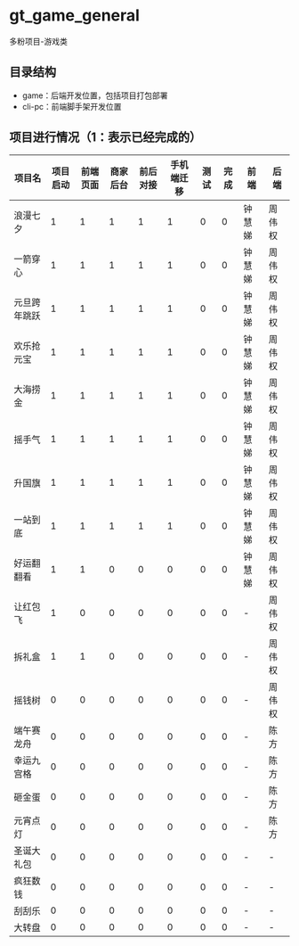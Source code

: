 # gt_game_general

多粉项目-游戏类
## 目录结构

- game：后端开发位置，包括项目打包部署
- cli-pc：前端脚手架开发位置

## 项目进行情况（1：表示已经完成的）

| 项目名 | 项目启动 | 前端页面 | 商家后台 | 前后对接 | 手机端迁移 | 测试 | 完成 | 前端 | 后端
| -------- | -------- | -------- | -------- | -------- | -------- | -------- | -------- | -------- | -------- |
| 浪漫七夕     | 1 | 1 | 1 | 1 | 1 | 0 | 0 |   钟慧娣 | 周伟权
| 一箭穿心     | 1 |1 |1 | 1 | 1 | 0 | 0   |   钟慧娣 | 周伟权
| 元旦跨年跳跃 | 1 | 1 | 1 | 1 | 1 | 0 | 0 |  钟慧娣  | 周伟权
| 欢乐抢元宝    | 1 | 1 | 1 |1 | 1 | 0 | 0 | 钟慧娣   |周伟权
| 大海捞金     | 1 | 1 | 1 | 1 | 1 | 0 | 0 |  钟慧娣  | 周伟权
| 摇手气       | 1 | 1 | 1 | 1 | 1 | 0 | 0 |  钟慧娣  | 周伟权
| 升国旗       | 1 |1 | 1 | 1 | 1 | 0 | 0  |  钟慧娣  | 周伟权   
| 一站到底     | 1 | 1 | 1 | 1 | 1| 0 | 0  |  钟慧娣  | 周伟权 
| 好运翻翻看    |1 | 1 | 0 | 0 | 0 | 0 | 0 |  钟慧娣  |周伟权
| 让红包飞      |1 | 0 | 0 | 0 | 0 | 0 | 0 | -   | 周伟权 
| 拆礼盒       | 1 | 1 | 0 | 0 | 0 | 0 | 0 |  - | 周伟权
| 摇钱树       | 0 | 0 | 0 | 0 | 0 | 0 | 0 | - | 周伟权 
| 端午赛龙舟    | 0 | 0 | 0 | 0 | 0 | 0 | 0 | - | 陈方
| 幸运九宫格    | 0 | 0 | 0 | 0 | 0 | 0 | 0 | - | 陈方   
| 砸金蛋        | 0 | 0 | 0 | 0 | 0 | 0 | 0 | - | 陈方
| 元宵点灯      | 0 | 0 | 0 | 0 | 0 | 0 | 0 | - | 陈方
| 圣诞大礼包   | 0 | 0 | 0 | 0 | 0 | 0 | 0 | - | -
| 疯狂数钱     | 0 | 0 | 0 | 0 | 0 | 0 | 0 | - | - 
| 刮刮乐       | 0 | 0 | 0 | 0 | 0 | 0 | 0 | - | -
| 大转盘       | 0 | 0 | 0 | 0 | 0 | 0 | 0 | - | -
 








